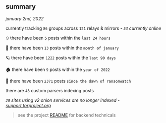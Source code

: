 
## summary
_january 2nd, 2022_

currently tracking `86` groups across `121` relays & mirrors - _`53` currently online_

⏲ there have been `5` posts within the `last 24 hours`

🦈 there have been `13` posts within the `month of january`

🪐 there have been `1222` posts within the `last 90 days`

🏚 there have been `9` posts within the `year of 2022`

🦕 there have been `2371` posts `since the dawn of ransomwatch`

there are `43` custom parsers indexing posts

_`20` sites using v2 onion services are no longer indexed - [support.torproject.org](https://support.torproject.org/onionservices/v2-deprecation/)_

> see the project [README](https://github.com/thetanz/ransomwatch#ransomwatch--) for backend technicals

